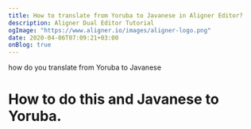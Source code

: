```yaml
---
title: How to translate from Yoruba to Javanese in Aligner Editor?
description: Aligner Dual Editor Tutorial
ogImage: "https://www.aligner.io/images/aligner-logo.png"
date: 2020-04-06T07:09:21+03:00
onBlog: true
---
```


how do you translate from Yoruba to Javanese

# How to do this and Javanese to Yoruba.


